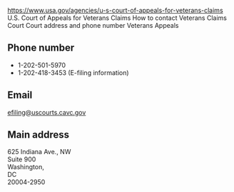 

https://www.usa.gov/agencies/u-s-court-of-appeals-for-veterans-claims
U.S. Court of Appeals for Veterans Claims
How to contact Veterans Claims Court
Court address and phone number Veterans Appeals

Phone number
------------

* 1-202-501-5970  
* 1-202-418-3453 (E-filing information)

Email
-----

[efiling@uscourts.cavc.gov](mailto:efiling@uscourts.cavc.gov)

Main address
------------

625 Indiana Ave., NW  
Suite 900  
Washington,  
DC  
20004-2950
